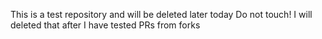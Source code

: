 This is a test repository and will be deleted later today
Do not touch!
I will deleted that after I have tested PRs from forks
